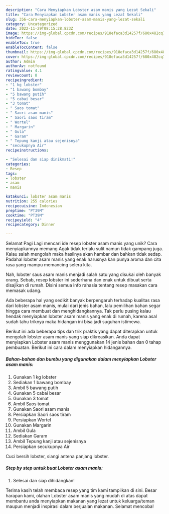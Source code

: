 ```yaml
---
description: "Cara Menyiapkan Lobster asam manis yang Lezat Sekali"
title: "Cara Menyiapkan Lobster asam manis yang Lezat Sekali"
slug: 356-cara-menyiapkan-lobster-asam-manis-yang-lezat-sekali
category: Uncategorized
date: 2022-11-29T08:15:28.823Z
image: https://img-global.cpcdn.com/recipes/918efaca3d14257f/680x482cq70/lobster-asam-manis-foto-resep-utama.jpg
hideToc: false
enableToc: true
enableTocContent: false
thumbnail: https://img-global.cpcdn.com/recipes/918efaca3d14257f/680x482cq70/lobster-asam-manis-foto-resep-utama.jpg
cover: https://img-global.cpcdn.com/recipes/918efaca3d14257f/680x482cq70/lobster-asam-manis-foto-resep-utama.jpg
author: Admin
authorAv: notfound
ratingvalue: 4.1
reviewcount: 8
recipeingredient:
- "1 kg lobster"
- "1 bawang bombay"
- "5 bawang putih"
- "5 cabai besar"
- "3 tomat"
- " Saos tomat"
- " Saori asam manis"
- " Saori saos tiram"
- " Wortel"
- " Margarin"
- " Gula"
- " Garam"
- " Tepung kanji atau sejenisnya"
- "secukupnya Air"
recipeinstructions:

- "Selesai dan siap dinikmati!"
categories:
- Resep
tags:
- lobster
- asam
- manis

katakunci: lobster asam manis 
nutrition: 255 calories
recipecuisine: Indonesian
preptime: "PT39M"
cooktime: "PT39M"
recipeyield: "4"
recipecategory: Dinner

---
```



Selamat Pagi Lagi mencari ide resep lobster asam manis yang unik? Cara menyiapkannya memang Agak tidak terlalu sulit namun tidak gampang juga. Kalau salah mengolah maka hasilnya akan hambar dan bahkan tidak sedap. Padahal lobster asam manis yang enak harusnya kan punya aroma dan cita rasa yang mampu memancing selera kita.


Nah, lobster saus asam manis menjadi salah satu yang disukai oleh banyak orang. Sebab, resep lobster ini sederhana dan enak untuk dibuat serta disajikan di rumah. Disini semua info rahasia tentang resep masakan cara memasak udang.

Ada beberapa hal yang sedikit banyak berpengaruh terhadap kualitas rasa dari lobster asam manis, mulai dari jenis bahan, lalu pemilihan bahan segar hingga cara membuat dan menghidangkannya. Tak perlu pusing kalau hendak menyiapkan lobster asam manis yang enak di rumah, karena asal sudah tahu triknya maka hidangan ini bisa jadi suguhan istimewa.


Berikut ini ada beberapa tips dan trik praktis yang dapat diterapkan untuk mengolah lobster asam manis yang siap dikreasikan. Anda dapat menyiapkan Lobster asam manis menggunakan 14 jenis bahan dan 0 tahap pembuatan. Berikut ini cara dalam menyiapkan hidangannya.

<!--inarticleads1-->

##### Bahan-bahan dan bumbu yang digunakan dalam menyiapkan Lobster asam manis:

1. Gunakan 1 kg lobster
1. Sediakan 1 bawang bombay
1. Ambil 5 bawang putih
1. Gunakan 5 cabai besar
1. Gunakan 3 tomat
1. Ambil  Saos tomat
1. Gunakan  Saori asam manis
1. Persiapkan  Saori saos tiram
1. Persiapkan  Wortel
1. Gunakan  Margarin
1. Ambil  Gula
1. Sediakan  Garam
1. Ambil  Tepung kanji atau sejenisnya
1. Persiapkan secukupnya Air


Cuci bersih lobster, siangi antena panjang lobster. 

<!--inarticleads2-->

##### Step by step untuk buat Lobster asam manis:


1. Selesai dan siap dihidangkan!



Terima kasih telah membaca resep yang tim kami tampilkan di sini. Besar harapan kami, olahan Lobster asam manis yang mudah di atas dapat membantu anda menyiapkan makanan yang lezat untuk keluarga/teman maupun menjadi inspirasi dalam berjualan makanan. Selamat mencoba!
